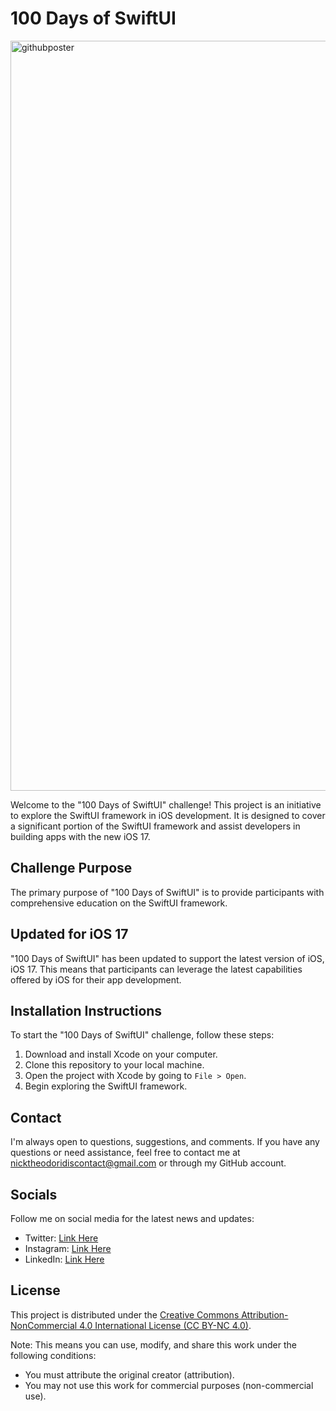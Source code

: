 # 100 Days of SwiftUI

<img width="1200" alt="githubposter" src="https://github.com/nicktheodoridisiOS/DaysOfSwiftUI/assets/122683142/0a940f92-01e4-447e-a917-115f789f7ab1">

Welcome to the "100 Days of SwiftUI" challenge! This project is an initiative to explore the SwiftUI framework in iOS development. It is designed to cover a significant portion of the SwiftUI framework and assist developers in building apps with the new iOS 17.

## Challenge Purpose

The primary purpose of "100 Days of SwiftUI" is to provide participants with comprehensive education on the SwiftUI framework.

## Updated for iOS 17

"100 Days of SwiftUI" has been updated to support the latest version of iOS, iOS 17. This means that participants can leverage the latest capabilities offered by iOS for their app development.

## Installation Instructions

To start the "100 Days of SwiftUI" challenge, follow these steps:

1. Download and install Xcode on your computer.
2. Clone this repository to your local machine.
3. Open the project with Xcode by going to `File > Open`.
4. Begin exploring the SwiftUI framework.

## Contact

I'm always open to questions, suggestions, and comments. If you have any questions or need assistance, feel free to contact me at [nicktheodoridiscontact@gmail.com](mailto:nicktheodoridiscontact@gmail.com) or through my GitHub account.

## Socials

Follow me on social media for the latest news and updates:

- Twitter: [Link Here](https://twitter.com/nickiOSDev)
- Instagram: [Link Here](https://www.instagram.com/nickmadethisone/)
- LinkedIn: [Link Here](https://www.linkedin.com/in/nick-theodoridis-75097a266/)

## License
This project is distributed under the [Creative Commons Attribution-NonCommercial 4.0 International License (CC BY-NC 4.0)](https://creativecommons.org/licenses/by-nc/4.0/).

Note: This means you can use, modify, and share this work under the following conditions:

- You must attribute the original creator (attribution).
- You may not use this work for commercial purposes (non-commercial use).
